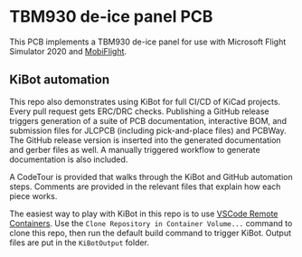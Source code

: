# TBM930 de-ice panel PCB

This PCB implements a TBM930 de-ice panel for use with Microsoft Flight Simulator
2020 and [MobiFlight](http://www.mobiflight.com/).

## KiBot automation

This repo also demonstrates using KiBot for full CI/CD of KiCad projects. Every pull request gets ERC/DRC checks.
Publishing a GitHub release triggers generation of a suite of PCB documentation, interactive BOM, and submission
files for JLCPCB (including pick-and-place files) and PCBWay. The GitHub release version is inserted into the
generated documentation and gerber files as well. A manually triggered workflow to generate documentation is also
included.

A CodeTour is provided that walks through the KiBot and GitHub automation steps. Comments are provided in the relevant
files that explain how each piece works.

The easiest way to play with KiBot in this repo is to use
[VSCode Remote Containers](https://marketplace.visualstudio.com/items?itemName=ms-vscode-remote.remote-containers).
Use the `Clone Repository in Container Volume...` command to clone this repo, then run the default build command
to trigger KiBot. Output files are put in the `KiBotOutput` folder.
